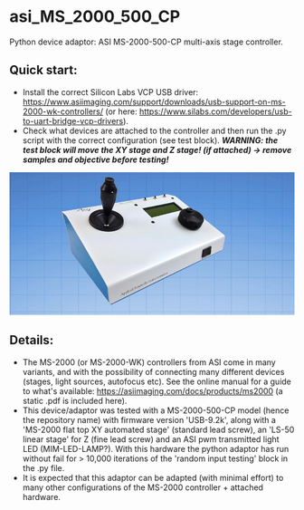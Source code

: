 # asi_MS_2000_500_CP
Python device adaptor: ASI MS-2000-500-CP multi-axis stage controller.
## Quick start:
- Install the correct Silicon Labs VCP USB driver: https://www.asiimaging.com/support/downloads/usb-support-on-ms-2000-wk-controllers/ (or here: https://www.silabs.com/developers/usb-to-uart-bridge-vcp-drivers).
- Check what devices are attached to the controller and then run the .py script with the correct configuration (see test block). ***WARNING: the test block will move the XY stage and Z stage! (if attached) -> remove samples and objective before testing!***

![social_preview](https://github.com/amsikking/asi_MS_2000_500_CP/blob/main/social_preview.png)

## Details:
- The MS-2000 (or MS-2000-WK) controllers from ASI come in many variants, and with the possibility of connecting many different devices (stages, light sources, autofocus etc). See the online manual for a guide to what's available: https://asiimaging.com/docs/products/ms2000 (a static .pdf is included here).
- This device/adaptor was tested with a MS-2000-500-CP model (hence the repository name) with firmware version 'USB-9.2k', along with a 'MS-2000 flat top XY automated stage' (standard lead screw), an 'LS-50 linear stage' for Z (fine lead screw) and an ASI pwm transmitted light LED (MIM-LED-LAMP?). With this hardware the python adaptor has run without fail for > 10,000 iterations of the 'random input testing' block in the .py file.
- It is expected that this adaptor can be adapted (with minimal effort) to many other configurations of the MS-2000 controller + attached hardware.
